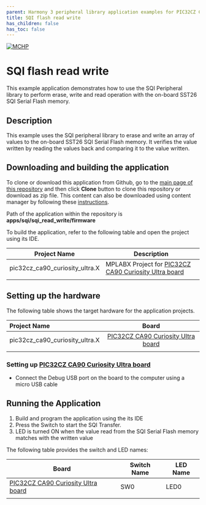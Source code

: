 ```yaml
---
parent: Harmony 3 peripheral library application examples for PIC32CZ CA80/CA90 family
title: SQI flash read write 
has_children: false
has_toc: false
---
```


[![MCHP](https://www.microchip.com/ResourcePackages/Microchip/assets/dist/images/logo.png)](https://www.microchip.com)

# SQI flash read write

This example application demonstrates how to use the SQI Peripheral library to perform erase, write and read operation with the on-board SST26 SQI Serial Flash memory.

## Description

This example uses the SQI peripheral library to erase and write an array of values to the on-board SST26 SQI Serial Flash memory. It verifies the value written by reading the values back and comparing it to the value written.

## Downloading and building the application

To clone or download this application from Github, go to the [main page of this repository](https://github.com/Microchip-MPLAB-Harmony/csp_apps_pic32cz_ca) and then click **Clone** button to clone this repository or download as zip file.
This content can also be downloaded using content manager by following these [instructions](https://github.com/Microchip-MPLAB-Harmony/contentmanager/wiki).

Path of the application within the repository is **apps/sqi/sqi_read_write/firmware**

To build the application, refer to the following table and open the project using its IDE.

| Project Name      | Description                                    |
| ----------------- | ---------------------------------------------- |
| pic32cz_ca90_curiosity_ultra.X    | MPLABX Project for [PIC32CZ CA90 Curiosity Ultra board]()|
|||

## Setting up the hardware

The following table shows the target hardware for the application projects.

| Project Name| Board|
|:---------|:---------:|
| pic32cz_ca90_curiosity_ultra.X    | [PIC32CZ CA90 Curiosity Ultra board]()|
|||

### Setting up [PIC32CZ CA90 Curiosity Ultra board]()

- Connect the Debug USB port on the board to the computer using a micro USB cable

## Running the Application

1. Build and program the application using the its IDE
2. Press the Switch to start the SQI Transfer.
3. LED is turned ON when the value read from the SQI Serial Flash memory matches with the written value

The following table provides the switch and LED names:

| Board      | Switch Name | LED Name   |
| ---------- | ----------- | ---------- |
| [PIC32CZ CA90 Curiosity Ultra board]()    |SW0 | LED0 |
||||

